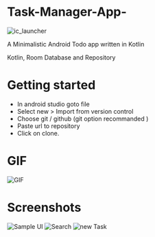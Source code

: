 # Task-Manager-App-
![ic_launcher](https://user-images.githubusercontent.com/55840753/98366526-23850e00-205a-11eb-9f3e-de86e70a6f36.png)
  
  A Minimalistic Android Todo app written in Kotlin
  
  Kotlin, Room Database and Repository

# Getting started

   * In android studio goto file
   * Select new > Import from version control
   * Choose git / github (git option recommanded )
   * Paste url to repository
   * Click on clone.

# GIF
![GIF](https://user-images.githubusercontent.com/55840753/98366380-e3259000-2059-11eb-87c0-6824986ddc36.gif)

# Screenshots

![Sample UI](https://user-images.githubusercontent.com/55840753/98366466-0cdeb700-205a-11eb-8793-faffb2687c62.jpeg)
![Search](https://user-images.githubusercontent.com/55840753/98366470-0e0fe400-205a-11eb-940e-bc57469c1e9f.jpeg)
![new Task](https://user-images.githubusercontent.com/55840753/98366472-0f411100-205a-11eb-8b66-be17718e7a70.jpeg)
